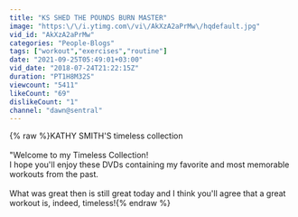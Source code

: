 ```yaml
---
title: "KS SHED THE POUNDS BURN MASTER"
image: "https:\/\/i.ytimg.com\/vi\/AkXzA2aPrMw\/hqdefault.jpg"
vid_id: "AkXzA2aPrMw"
categories: "People-Blogs"
tags: ["workout","exercises","routine"]
date: "2021-09-25T05:49:01+03:00"
vid_date: "2018-07-24T21:22:15Z"
duration: "PT1H8M32S"
viewcount: "5411"
likeCount: "69"
dislikeCount: "1"
channel: "dawn@sentral"
---
```

{% raw %}KATHY SMITH'S timeless collection<br /><br />&quot;Welcome to my Timeless Collection!<br />I hope you'll enjoy these DVDs containing my favorite and most memorable workouts from the past.<br /><br />What was great then is still great today and I think you'll agree that a great workout is, indeed, timeless!{% endraw %}
